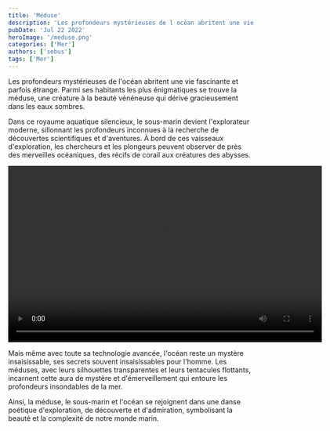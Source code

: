 ```yaml
---
title: 'Méduse'
description: 'Les profondeurs mystérieuses de l océan abritent une vie fascinante'
pubDate: 'Jul 22 2022'
heroImage: '/meduse.png'
categories: ['Mer']
authors: ['sebus']
tags: ['Mer']
---
```


Les profondeurs mystérieuses de l'océan abritent une vie fascinante et parfois étrange. Parmi ses habitants les plus énigmatiques se trouve la méduse, une créature à la beauté vénéneuse qui dérive gracieusement dans les eaux sombres.

Dans ce royaume aquatique silencieux, le sous-marin devient l'explorateur moderne, sillonnant les profondeurs inconnues à la recherche de découvertes scientifiques et d'aventures. À bord de ces vaisseaux d'exploration, les chercheurs et les plongeurs peuvent observer de près des merveilles océaniques, des récifs de corail aux créatures des abysses.

<video autoplay width="640" height="360">
  <source src="/meduse.mp4" type="video/mp4">
  Votre navigateur ne supporte pas la lecture de la vidéo au format MP4.
</video>


Mais même avec toute sa technologie avancée, l'océan reste un mystère insaisissable, ses secrets souvent insaisissables pour l'homme. Les méduses, avec leurs silhouettes transparentes et leurs tentacules flottants, incarnent cette aura de mystère et d'émerveillement qui entoure les profondeurs insondables de la mer.

Ainsi, la méduse, le sous-marin et l'océan se rejoignent dans une danse poétique d'exploration, de découverte et d'admiration, symbolisant la beauté et la complexité de notre monde marin.